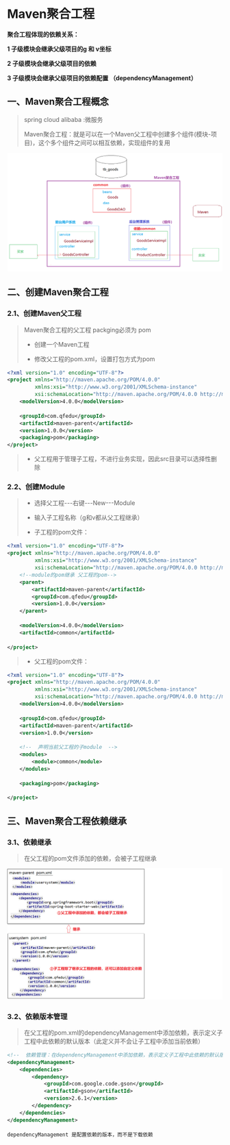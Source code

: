 
# Maven聚合工程
**聚合工程体现的依赖关系：**

**1 子级模块会继承父级项目的g 和 v坐标**

**2 子级模块会继承父级项目的依赖**   

**3 子级模块会继承父级项目的依赖配置 （dependencyManagement）**

## 一、Maven聚合工程概念

> spring cloud alibaba :微服务
>
> 
>
> Maven聚合工程：就是可以在一个Maven父工程中创建多个组件(模块-项目)，这个多个组件之间可以相互依赖，实现组件的复用

![1618297506471](./_pic/1618297506471.png)

## 二、创建Maven聚合工程

### 2.1、创建Maven父工程

> Maven聚合工程的父工程 packging必须为 pom
>
> - 创建一个Maven工程
>
> - 修改父工程的pom.xml，设置打包方式为pom

```xml
<?xml version="1.0" encoding="UTF-8"?>
<project xmlns="http://maven.apache.org/POM/4.0.0"
         xmlns:xsi="http://www.w3.org/2001/XMLSchema-instance"
         xsi:schemaLocation="http://maven.apache.org/POM/4.0.0 http://maven.apache.org/xsd/maven-4.0.0.xsd">
    <modelVersion>4.0.0</modelVersion>

    <groupId>com.qfedu</groupId>
    <artifactId>maven-parent</artifactId>
    <version>1.0.0</version>
    <packaging>pom</packaging>
</project>
```

> * 父工程用于管理子工程，不进行业务实现，因此src目录可以选择性删除

### 2.2、创建Module

> - 选择父工程---右键---New---Module
>
> - 输入子工程名称（g和v都从父工程继承）
>
> - 子工程的pom文件：

```xml
<?xml version="1.0" encoding="UTF-8"?>
<project xmlns="http://maven.apache.org/POM/4.0.0"
         xmlns:xsi="http://www.w3.org/2001/XMLSchema-instance"
         xsi:schemaLocation="http://maven.apache.org/POM/4.0.0 http://maven.apache.org/xsd/maven-4.0.0.xsd">
    <!--module的pom继承 父工程的pom-->
    <parent>
        <artifactId>maven-parent</artifactId>
        <groupId>com.qfedu</groupId>
        <version>1.0.0</version>
    </parent>

    <modelVersion>4.0.0</modelVersion>
    <artifactId>common</artifactId>

</project>
```

> * 父工程的pom文件：

```xml
<?xml version="1.0" encoding="UTF-8"?>
<project xmlns="http://maven.apache.org/POM/4.0.0"
         xmlns:xsi="http://www.w3.org/2001/XMLSchema-instance"
         xsi:schemaLocation="http://maven.apache.org/POM/4.0.0 http://maven.apache.org/xsd/maven-4.0.0.xsd">
    <modelVersion>4.0.0</modelVersion>

    <groupId>com.qfedu</groupId>
    <artifactId>maven-parent</artifactId>
    <version>1.0.0</version>

    <!--  声明当前父工程的子module  -->
    <modules>
        <module>common</module>
    </modules>

    <packaging>pom</packaging>

</project>
```

## 三、Maven聚合工程依赖继承

### 3.1、依赖继承

> 在父工程的pom文件添加的依赖，会被子工程继承

![1618302248151](./_pic/1618302248151.png)

### 3.2、依赖版本管理

> 在父工程的pom.xml的dependencyManagement中添加依赖，表示定义子工程中此依赖的默认版本（此定义并不会让子工程中添加当前依赖）

```xml
<!--  依赖管理：在dependencyManagement中添加依赖，表示定义子工程中此依赖的默认版本  -->
<dependencyManagement>
    <dependencies>
        <dependency>
            <groupId>com.google.code.gson</groupId>
            <artifactId>gson</artifactId>
            <version>2.6.1</version>
        </dependency>
    </dependencies>
</dependencyManagement>

dependencyManagement 是配置依赖的版本，而不是下载依赖
```



